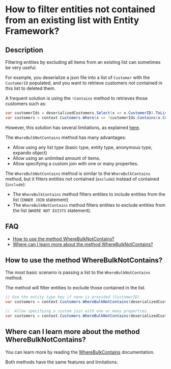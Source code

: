 # How to filter entities not contained from an existing list with Entity Framework?

## Description

Filtering entities by excluding all items from an existing list can sometimes be very useful.

For example, you deserialize a json file into a list of `Customer` with the `CustomerID` populated, and you want to retrieve customers not contained in this list to deleted them.

A frequent solution is using the `!Contains` method to retrieves those customers such as:

```csharp
var customerIds = deserializedCustomers.Select(x => x.CustomerID).ToList();
var customers = context.Customers.Where(x => !customerIds.Contains(x.CustomerID)).ToList();
```

However, this solution has several limitations, as explained [here](/where-bulk-contains).

The `WhereBulkNotContains` method has many advantages:
 - Allow using any list type (basic type, entity type, anonymous type, expando object)
 - Allow using an unlimited amount of items.
 - Allow specifying a custom join with one or many properties.

The `WhereBulkNotContains` method is similar to the `WhereBulkContains` method, but it filters entities not contained (`exclude`) instead of contained (`include`):

- The `WhereBulkContains` method filters entities to include entities from the list (`INNER JOIN` statement) 
- The `WhereBulkNotContains` method filters entities to exclude entities from the list (`WHERE NOT EXISTS` statement).

## FAQ

- [How to use the method WhereBulkNotContains?](#how-to-use-the-method-wherebulknotcontains)
- [Where can I learn more about the method WhereBulkNotContains?](#where-can-i-learn-more-about-the-method-wherebulknotcontains)

## How to use the method WhereBulkNotContains?

The most basic scenario is passing a list to the `WhereBulkNotContains` method.

The method will filter entities to exclude those contained in the list.

```csharp
// Use the entity type key if none is provided (CustomerID)
var customers = context.Customers.WhereBulkNotContains(deserializedCustomers).ToList();

//  Allow specifying a custom join with one or many properties.
var customers = context.Customers.WhereBulkNotContains(deserializedCustomers, x => x.Code).ToList();
```

## Where can I learn more about the method WhereBulkNotContains?

You can learn more by reading the [WhereBulkContains](/where-bulk-contains) documentation.

Both methods have the same features and limitations.
